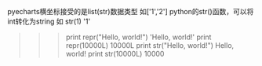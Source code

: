 pyecharts横坐标接受的是list(str)数据类型
如['1','2']
python的str()函数，可以将int转化为string
如
str(1)
'1'
>>> print repr("Hello, world!")
'Hello, world!'
>>> print repr(10000L)
10000L
>>> print str("Hello, world!")
Hello, world!
>>> print str(10000L)
10000
